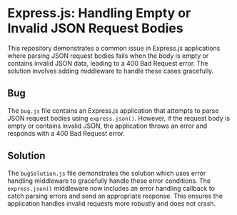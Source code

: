 # Express.js: Handling Empty or Invalid JSON Request Bodies

This repository demonstrates a common issue in Express.js applications where parsing JSON request bodies fails when the body is empty or contains invalid JSON data, leading to a 400 Bad Request error. The solution involves adding middleware to handle these cases gracefully.

## Bug

The `bug.js` file contains an Express.js application that attempts to parse JSON request bodies using `express.json()`.  However, if the request body is empty or contains invalid JSON, the application throws an error and responds with a 400 Bad Request error.

## Solution

The `bugSolution.js` file demonstrates the solution which uses error handling middleware to gracefully handle these error conditions. The `express.json()` middleware now includes an error handling callback to catch parsing errors and send an appropriate response. This ensures the application handles invalid requests more robustly and does not crash.